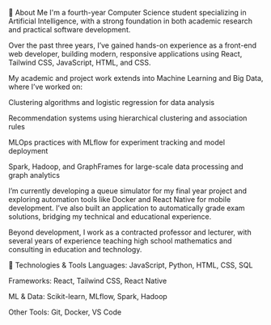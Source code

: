 👋 About Me
I'm a fourth-year Computer Science student specializing in Artificial Intelligence, with a strong foundation in both academic research and practical software development.

Over the past three years, I’ve gained hands-on experience as a front-end web developer, building modern, responsive applications using React, Tailwind CSS, JavaScript, HTML, and CSS.

My academic and project work extends into Machine Learning and Big Data, where I’ve worked on:

Clustering algorithms and logistic regression for data analysis

Recommendation systems using hierarchical clustering and association rules

MLOps practices with MLflow for experiment tracking and model deployment

Spark, Hadoop, and GraphFrames for large-scale data processing and graph analytics

I’m currently developing a queue simulator for my final year project and exploring automation tools like Docker and React Native for mobile development. I’ve also built an application to automatically grade exam solutions, bridging my technical and educational experience.

Beyond development, I work as a contracted professor and lecturer, with several years of experience teaching high school mathematics and consulting in education and technology.

🔧 Technologies & Tools
Languages: JavaScript, Python, HTML, CSS, SQL

Frameworks: React, Tailwind CSS, React Native

ML & Data: Scikit-learn, MLflow, Spark, Hadoop

Other Tools: Git, Docker, VS Code



